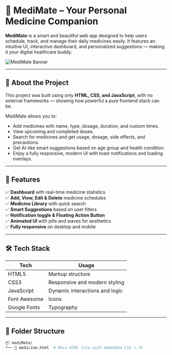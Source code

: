 # 💊 MediMate – Your Personal Medicine Companion

**MediMate** is a smart and beautiful web app designed to help users schedule, track, and manage their daily medicines easily. It features an intuitive UI, interactive dashboard, and personalized suggestions — making it your digital healthcare buddy.

![MediMate Banner](https://via.placeholder.com/1000x300?text=MediMate+-+Your+Personal+Medicine+Companion)

---

## 🧠 About the Project

This project was built using only **HTML, CSS, and JavaScript**, with no external frameworks — showing how powerful a pure frontend stack can be.

MediMate allows you to:
- Add medicines with name, type, dosage, duration, and custom times.
- View upcoming and completed doses.
- Search for medicines and get usage, dosage, side effects, and precautions.
- Get AI-like smart suggestions based on age group and health condition.
- Enjoy a fully responsive, modern UI with toast notifications and loading overlays.

---

## 🌟 Features

✅ **Dashboard** with real-time medicine statistics  
✅ **Add, View, Edit & Delete** medicine schedules  
✅ **Medicine Library** with quick search  
✅ **Smart Suggestions** based on user filters  
✅ **Notification toggle & Floating Action Button**  
✅ **Animated UI** with pills and waves for aesthetics  
✅ **Fully responsive** on desktop and mobile

---

## 🛠️ Tech Stack

| Tech      | Usage                        |
|-----------|------------------------------|
| HTML5     | Markup structure             |
| CSS3      | Responsive and modern styling |
| JavaScript | Dynamic interactions and logic |
| Font Awesome | Icons                     |
| Google Fonts | Typography                |

---


## 📁 Folder Structure

```bash
📦 mediMate/
└── 📄 medicine.html  # Main HTML file with embedded CSS + JS
